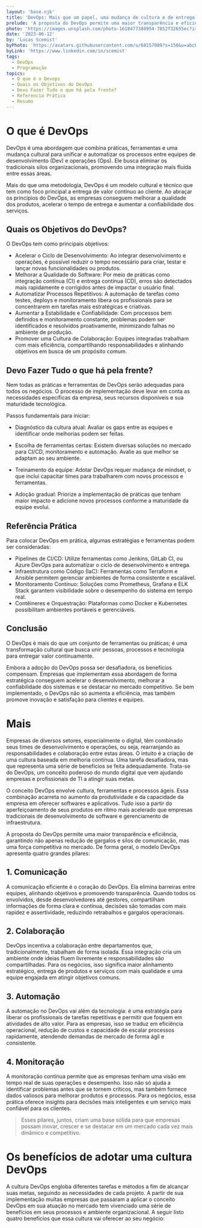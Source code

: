 ```yaml
---
layout: 'base.njk'
title: 'DevOps: Mais que um papel, uma mudança de cultura e de entrega de valor'
prelude: 'A proposta do DevOps permite uma maior transparência e eficiência, garantindo não apenas redução de gargalos e silos de comunicação, mas uma força competitiva no mercado. De forma geral, o modelo DevOps apresenta quatro grandes pilares'
photo: 'https://images.unsplash.com/photo-1618477388954-7852f32655ec?ixlib=rb-4.0.3&ixid=M3wxMjA3fDB8MHxwaG90by1wYWdlfHx8fGVufDB8fHx8fA%3D%3D&auto=format&fit=crop&w=764&q=80'
date: '2023-06-12'
by: 'Lucas Scemist'
byPhoto: 'https://avatars.githubusercontent.com/u/68157089?s=150&u=abcbbc919c91cf2cd6f4bc5cb11c6db02c5f8a48&v=4'
byLink: 'https://www.linkedin.com/in/scemist'
tags:
  - DevOps
  - Programação
topics:
  - O que é o Devops
  - Quais os Objetivos do DevOps
  - Devo Fazer Tudo o que há pela frente?
  - Referencia Prática
  - Resumo
---
```


# O que é DevOps

DevOps é uma abordagem que combina práticas, ferramentas e uma mudança cultural para unificar e automatizar os processos entre equipes de desenvolvimento (Dev) e operações (Ops). Ele busca eliminar os tradicionais silos organizacionais, promovendo uma integração mais fluida entre essas áreas.

Mais do que uma metodologia, DevOps é um modelo cultural e técnico que tem como foco principal a entrega de valor contínuo ao cliente. Ao abraçar os princípios do DevOps, as empresas conseguem melhorar a qualidade dos produtos, acelerar o tempo de entrega e aumentar a confiabilidade dos serviços.

## Quais os Objetivos do DevOps?

O DevOps tem como principais objetivos:

- Acelerar o Ciclo de Desenvolvimento: Ao integrar desenvolvimento e operações, é possível reduzir o tempo necessário para criar, testar e lançar novas funcionalidades ou produtos.
- Melhorar a Qualidade do Software: Por meio de práticas como integração contínua (CI) e entrega contínua (CD), erros são detectados mais rapidamente e corrigidos antes de impactar o usuário final.
- Automatizar Processos Repetitivos: A automação de tarefas como testes, deploys e monitoramento libera os profissionais para se concentrarem em tarefas mais estratégicas e criativas.
- Aumentar a Estabilidade e Confiabilidade: Com processos bem definidos e monitoramento constante, problemas podem ser identificados e resolvidos proativamente, minimizando falhas no ambiente de produção.
- Promover uma Cultura de Colaboração: Equipes integradas trabalham com mais eficiência, compartilhando responsabilidades e alinhando objetivos em busca de um propósito comum.

## Devo Fazer Tudo o que há pela frente?

Nem todas as práticas e ferramentas de DevOps serão adequadas para todos os negócios. O processo de implementação deve levar em conta as necessidades específicas da empresa, seus recursos disponíveis e sua maturidade tecnológica.

Passos fundamentais para iniciar:

- Diagnóstico da cultura atual: Avaliar os gaps entre as equipes e identificar onde melhorias podem ser feitas.

- Escolha de ferramentas certas: Existem diversas soluções no mercado para CI/CD, monitoramento e automação. Avalie as que melhor se adaptam ao seu ambiente.

- Treinamento da equipe: Adotar DevOps requer mudança de mindset, o que inclui capacitar times para trabalharem com novos processos e ferramentas.

- Adoção gradual: Priorize a implementação de práticas que tenham maior impacto e adicione novos processos conforme a maturidade da equipe evolui.

## Referência Prática

Para colocar DevOps em prática, algumas estratégias e ferramentas podem ser consideradas:

- Pipelines de CI/CD: Utilize ferramentas como Jenkins, GitLab CI, ou Azure DevOps para automatizar o ciclo de desenvolvimento e entrega.
- Infraestrutura como Código (IaC): Ferramentas como Terraform e Ansible permitem gerenciar ambientes de forma consistente e escalável.
- Monitoramento Contínuo: Soluções como Prometheus, Grafana e ELK Stack garantem visibilidade sobre o desempenho do sistema em tempo real.
- Contêineres e Orquestração: Plataformas como Docker e Kubernetes possibilitam ambientes portáveis e gerenciáveis.

## Conclusão

O DevOps é mais do que um conjunto de ferramentas ou práticas; é uma transformação cultural que busca unir pessoas, processos e tecnologia para entregar valor continuamente.

Embora a adoção do DevOps possa ser desafiadora, os benefícios compensam. Empresas que implementam essa abordagem de forma estratégica conseguem acelerar o desenvolvimento, melhorar a confiabilidade dos sistemas e se destacar no mercado competitivo. Se bem implementado, o DevOps não só aumenta a eficiência, mas também promove inovação e satisfação para clientes e equipes.

# Mais

Empresas de diversos setores, especialmente o digital, têm combinado seus times de desenvolvimento e operações, ou seja, rearranjando as responsabilidades e colaboração entre estas áreas. O intuito é a criação de uma cultura baseada em melhoria contínua. Uma tarefa desafiadora, mas que representa uma série de benefícios se feita adequadamente. Trata-se do DevOps, um conceito poderoso do mundo digital que vem ajudando empresas e profissionais de TI a atingir suas metas.

O conceito DevOps envolve cultura, ferramentas e processos ágeis. Essa combinação acarreta no aumento da produtividade e da capacidade da empresa em oferecer softwares e aplicativos. Tudo isso a partir do aperfeiçoamento de seus produtos em ritmo mais acelerado que empresas tradicionais de desenvolvimento de software e gerenciamento de infraestrutura.

A proposta do DevOps permite uma maior transparência e eficiência, garantindo não apenas redução de gargalos e silos de comunicação, mas uma força competitiva no mercado. De forma geral, o modelo DevOps apresenta quatro grandes pilares:

## 1. Comunicação

A comunicação eficiente é o coração do DevOps. Ela elimina barreiras entre equipes, alinhando objetivos e promovendo transparência. Quando todos os envolvidos, desde desenvolvedores até gestores, compartilham informações de forma clara e contínua, decisões são tomadas com mais rapidez e assertividade, reduzindo retrabalhos e gargalos operacionais.

## 2. Colaboração

DevOps incentiva a colaboração entre departamentos que, tradicionalmente, trabalham de forma isolada. Essa integração cria um ambiente onde ideias fluem livremente e responsabilidades são compartilhadas. Para os negócios, isso significa maior alinhamento estratégico, entrega de produtos e serviços com mais qualidade e uma equipe engajada em atingir objetivos comuns.

## 3. Automação

A automação no DevOps vai além da tecnologia: é uma estratégia para liberar os profissionais de tarefas repetitivas e permitir que foquem em atividades de alto valor. Para as empresas, isso se traduz em eficiência operacional, redução de custos e capacidade de escalar processos rapidamente, atendendo demandas de mercado de forma ágil e consistente.

## 4. Monitoração

A monitoração contínua permite que as empresas tenham uma visão em tempo real de suas operações e desempenho. Isso não só ajuda a identificar problemas antes que se tornem críticos, mas também fornece dados valiosos para melhorar produtos e processos. Para os negócios, essa prática oferece insights para decisões mais inteligentes e um serviço mais confiável para os clientes.

> Esses pilares, juntos, criam uma base sólida para que empresas possam inovar, crescer e se destacar em um mercado cada vez mais dinâmico e competitivo.

# Os benefícios de adotar uma cultura DevOps

A cultura DevOps engloba diferentes tarefas e métodos a fim de alcançar suas metas, seguindo as necessidades de cada projeto. A partir de sua implementação muitas empresas que passaram a aplicar o conceito DevOps em sua atuação no mercado tem vivenciado uma série de benefícios em seus processos e ambiente organizacional. A seguir listo quatro benefícios que essa cultura vai oferecer ao seu negócio:
